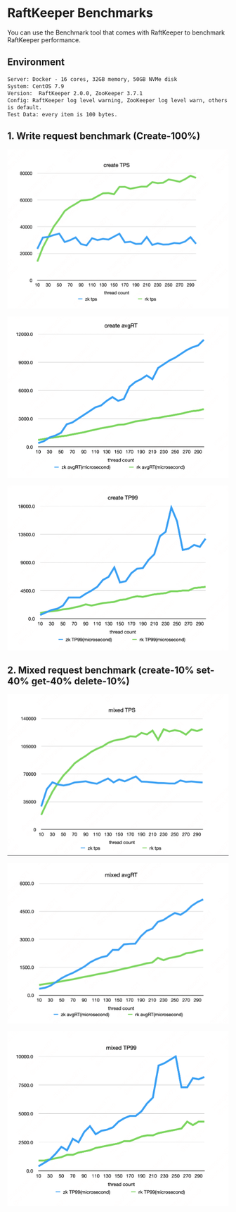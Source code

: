# RaftKeeper Benchmarks

You can use the Benchmark tool that comes with RaftKeeper to benchmark RaftKeeper performance.


## Environment

```
Server: Docker - 16 cores, 32GB memory, 50GB NVMe disk
System: CentOS 7.9
Version:  RaftKeeper 2.0.0, ZooKeeper 3.7.1
Config: RaftKeeper log level warning, ZooKeeper log level warn, others is default.
Test Data: every item is 100 bytes.
```

## 1. Write request benchmark (Create-100%)

![benchmark-create-tps.png](images/benchmark-create-tps.png)

![benchmark-create-avgrt.png](images/benchmark-create-avgrt.png)

![benchmark-create-tp99.png](images/benchmark-create-tp99.png)

## 2. Mixed request benchmark (create-10% set-40% get-40% delete-10%)

![benchmark-mixed-tps.png](images/benchmark-mixed-tps.png)

![benchmark-mixed-avgrt.png](images/benchmark-mixed-avgrt.png)

![benchmark-mixed-tp99.png](images/benchmark-mixed-tp99.png)
